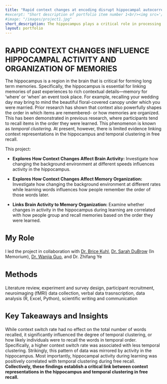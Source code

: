```yaml
---
title: "Rapid context changes at encoding disrupt hippocampal autocorrelation and reduce temporal clustering of free recall"
#excerpt: "Short description of portfolio item number 1<br/><img src='/images/500x300.png'>"
#image: "/images/project1.jpg"
short_description: The hippocampus plays a critical role in processing contextual information. Additionally, context powerfully shapes how our memories are organized. In this study, we establish a link between context representations in the hippocampus and memory organization.   
layout: portfolio
---
```


<h1 style="font-size:24px;">RAPID CONTEXT CHANGES INFLUENCE HIPPOCAMPAL ACTIVITY AND ORGANIZATION OF MEMORIES</h1>


The hippocampus is a region in the brain that is critical for forming long term memories. Specifically, the hippocampus is essential for linking memories of past experiences to rich contextual details—memory for ‘where’ or ‘when’ an event took place. For example, recalling your wedding day may bring to mind the beautiful floral-covered canopy under which you were married. Prior research has shown that context also powerfully shapes the order in which items are remembered- or how memories are organized. This has been demonstrated in previous research, where participants tend to recall items in the order they were learned. This phenomenon is known as _temporal clustering_. At present, however, there is limited evidence linking context representations in the hippocampus and temporal clustering in free recall.

This project:

* **Explores How Context Changes Affect Brain Activity:** Investigate how changing the background environment at different speeds influences activity in the hippocampus.

* **Explores How Context Changes Affect Memory Organization:** Investigate how changing the background environment at different rates while learning words influences how people remember the order of those words later.

* **Links Brain Activity to Memory Organization:** Examine whether changes in activity in the hippocampus during learning are correlated with how people group and recall memories based on the order they were learned.

<h2 style="font-size:24px;">My Role</h2>

I led the project in collaboration with [Dr. Brice Kuhl](https://kuhllab.com/), [Dr. Sarah DuBrow](https://www.dubrowlab.org/) (In Memorium), [Dr. Wanjia Guo](https://wanjiag.github.io/), and Dr. Zhifang Ye


<h2 style="font-size:24px;">Methods</h2>

Literature review, experiment and survey design, participant recruitment, neuroimaging (fMRI) data collection, verbal data trasnscription, data analysis (R, Excel, Python), scientific writing and communication 

<h2 style="font-size:24px;">Key Takeaways and Insights</h2>

While context switch rate had no effect on the total number of words recalled, it significantly influenced the degree of temporal clustering, or how likely individuals were to recall the words in temporal order. Specifically, a higher context switch rate was associated with less temporal clustering. Strikingly, this pattern of data was mirrored by activity in the hippocampus. Most importantly, hippocampal activity during learning was positively correlated with temporal clustering during free recall. **Collectively, these findings establish a critical link between context representations in the hippocampus and temporal clustering in free recall.**
